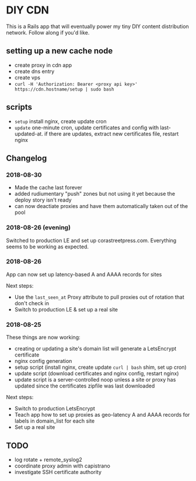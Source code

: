 # DIY CDN

This is a Rails app that will eventually power my tiny DIY content distribution network. Follow along if you'd like.


## setting up a new cache node

* create proxy in cdn app
* create dns entry
* create vps
* `curl -H 'Authorization: Bearer <proxy api key>' https://cdn.hostname/setup | sudo bash`

## scripts

* `setup` install nginx, create update cron
* `update` one-minute cron, update certificates and config with last-updated-at. if there are updates, extract new certificates file, restart nginx

## Changelog

### 2018-08-30

* Made the cache last forever
* added rudiumentary "push" zones but not using it yet because the deploy story isn't ready
* can now deactiate proxies and have them automatically taken out of the pool

### 2018-08-26 (evening)

Switched to production LE and set up corastreetpress.com. Everything seems to be working as expected.

### 2018-08-26

App can now set up latency-based A and AAAA records for sites

Next steps:

* Use the `last_seen_at` Proxy attribute to pull proxies out of rotation that don't check in
* Switch to production LE & set up a real site

### 2018-08-25

These things are now working:

* creating or updating a site's domain list will generate a LetsEncrypt certificate
* nginx config generation
* setup script (install nginx, create update `curl | bash` shim, set up cron)
* update script (download certificates and nginx config, restart nginx)
* update script is a server-controlled noop unless a site or proxy has updated since the certificates zipfile was last downloaded

Next steps:

* Switch to production LetsEncrypt
* Teach app how to set up proxies as geo-latency A and AAAA records for labels in domain_list for each site
* Set up a real site

## TODO

* log rotate + remote_syslog2
* coordinate proxy admin with capistrano
* investigate SSH certificate authority
